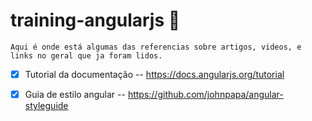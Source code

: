 # training-angularjs 🧠
```Aqui é onde está algumas das referencias sobre artigos, videos, e links no geral que ja foram lidos.```



- [x] Tutorial da documentação -- https://docs.angularjs.org/tutorial
- [x] Guia de estilo angular -- https://github.com/johnpapa/angular-styleguide

